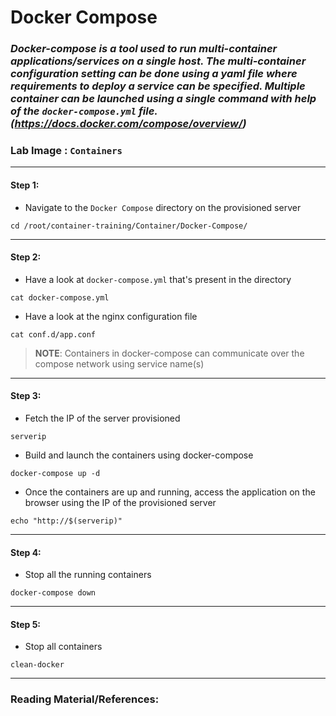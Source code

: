 # **Docker Compose**

### *Docker-compose is a tool used to run multi-container applications/services on a single host. The multi-container configuration setting can be done using a yaml file where requirements to deploy a service can be specified. Multiple container can be launched using a single command with help of the `docker-compose.yml` file. (https://docs.docker.com/compose/overview/)*

### **Lab Image : `Containers`**

---

#### Step 1:

* Navigate to the `Docker Compose` directory on the provisioned server

```commandline
cd /root/container-training/Container/Docker-Compose/
```

---

#### Step 2:

* Have a look at `docker-compose.yml` that's present in the directory

```commandline
cat docker-compose.yml
```

* Have a look at the nginx configuration file

```commandline
cat conf.d/app.conf
```

> **NOTE**: Containers in docker-compose can communicate over the compose network using service name(s)

---

#### Step 3:

* Fetch the IP of the server provisioned

```commandline
serverip
```

* Build and launch the containers using docker-compose

```commandline
docker-compose up -d
```

* Once the containers are up and running, access the application on the browser using the IP of the provisioned server

```commandline
echo "http://$(serverip)"
```

---

#### Step 4:

* Stop all the running containers

```commandline
docker-compose down
```

---

#### Step 5:

* Stop all containers

```commandline
clean-docker
```

---

### Reading Material/References:

